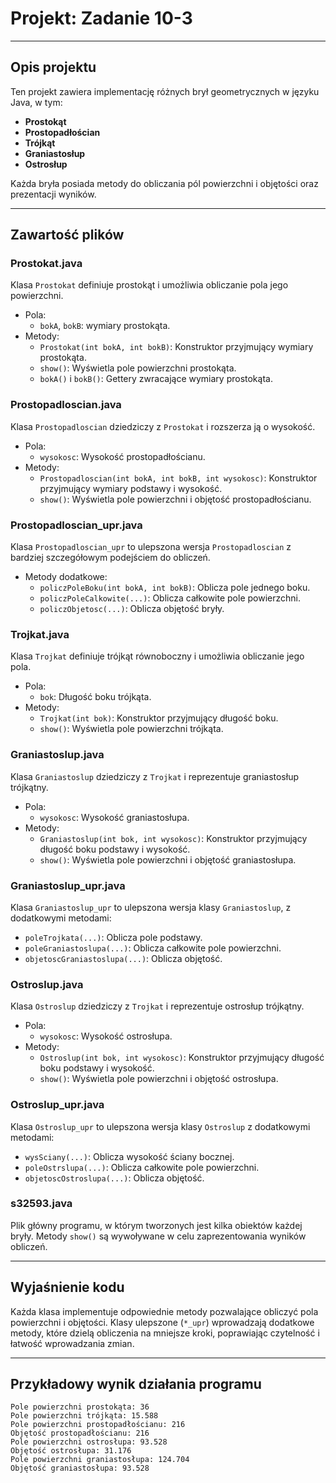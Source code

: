 # Projekt: Zadanie 10-3

---

## Opis projektu
Ten projekt zawiera implementację różnych brył geometrycznych w języku Java, w tym:
- **Prostokąt**
- **Prostopadłościan**
- **Trójkąt**
- **Graniastosłup**
- **Ostrosłup**

Każda bryła posiada metody do obliczania pól powierzchni i objętości oraz prezentacji wyników.

---

## Zawartość plików

### Prostokat.java
Klasa `Prostokat` definiuje prostokąt i umożliwia obliczanie pola jego powierzchni.
- Pola:
  - `bokA`, `bokB`: wymiary prostokąta.
- Metody:
  - `Prostokat(int bokA, int bokB)`: Konstruktor przyjmujący wymiary prostokąta.
  - `show()`: Wyświetla pole powierzchni prostokąta.
  - `bokA()` i `bokB()`: Gettery zwracające wymiary prostokąta.

  

### Prostopadloscian.java
Klasa `Prostopadloscian` dziedziczy z `Prostokat` i rozszerza ją o wysokość.
- Pola:
  - `wysokosc`: Wysokość prostopadłościanu.
- Metody:
  - `Prostopadloscian(int bokA, int bokB, int wysokosc)`: Konstruktor przyjmujący wymiary podstawy i wysokość.
  - `show()`: Wyświetla pole powierzchni i objętość prostopadłościanu.

### Prostopadloscian_upr.java
Klasa `Prostopadloscian_upr` to ulepszona wersja `Prostopadloscian` z bardziej szczegółowym podejściem do obliczeń.
- Metody dodatkowe:
  - `policzPoleBoku(int bokA, int bokB)`: Oblicza pole jednego boku.
  - `policzPoleCalkowite(...)`: Oblicza całkowite pole powierzchni.
  - `policzObjetosc(...)`: Oblicza objętość bryły.

### Trojkat.java
Klasa `Trojkat` definiuje trójkąt równoboczny i umożliwia obliczanie jego pola.
- Pola:
  - `bok`: Długość boku trójkąta.
- Metody:
  - `Trojkat(int bok)`: Konstruktor przyjmujący długość boku.
  - `show()`: Wyświetla pole powierzchni trójkąta.

### Graniastoslup.java
Klasa `Graniastoslup` dziedziczy z `Trojkat` i reprezentuje graniastosłup trójkątny.
- Pola:
  - `wysokosc`: Wysokość graniastosłupa.
- Metody:
  - `Graniastoslup(int bok, int wysokosc)`: Konstruktor przyjmujący długość boku podstawy i wysokość.
  - `show()`: Wyświetla pole powierzchni i objętość graniastosłupa.

### Graniastoslup_upr.java
Klasa `Graniastoslup_upr` to ulepszona wersja klasy `Graniastoslup`, z dodatkowymi metodami:
- `poleTrojkata(...)`: Oblicza pole podstawy.
- `poleGraniastoslupa(...)`: Oblicza całkowite pole powierzchni.
- `objetoscGraniastoslupa(...)`: Oblicza objętość.

### Ostroslup.java
Klasa `Ostroslup` dziedziczy z `Trojkat` i reprezentuje ostrosłup trójkątny.
- Pola:
  - `wysokosc`: Wysokość ostrosłupa.
- Metody:
  - `Ostroslup(int bok, int wysokosc)`: Konstruktor przyjmujący długość boku podstawy i wysokość.
  - `show()`: Wyświetla pole powierzchni i objętość ostrosłupa.

### Ostroslup_upr.java
Klasa `Ostroslup_upr` to ulepszona wersja klasy `Ostroslup` z dodatkowymi metodami:
- `wysSciany(...)`: Oblicza wysokość ściany bocznej.
- `poleOstrslupa(...)`: Oblicza całkowite pole powierzchni.
- `objetoscOstroslupa(...)`: Oblicza objętość.

### s32593.java
Plik główny programu, w którym tworzonych jest kilka obiektów każdej bryły. Metody `show()` są wywoływane w celu zaprezentowania wyników obliczeń.

---

## Wyjaśnienie kodu

Każda klasa implementuje odpowiednie metody pozwalające obliczyć pola powierzchni i objętości. Klasy ulepszone (`*_upr`) wprowadzają dodatkowe metody, które dzielą obliczenia na mniejsze kroki, poprawiając czytelność i łatwość wprowadzania zmian.

---

## Przykładowy wynik działania programu
```
Pole powierzchni prostokąta: 36  
Pole powierzchni trójkąta: 15.588  
Pole powierzchni prostopadłościanu: 216  
Objętość prostopadłościanu: 216  
Pole powierzchni ostrosłupa: 93.528  
Objętość ostrosłupa: 31.176  
Pole powierzchni graniastosłupa: 124.704  
Objętość graniastosłupa: 93.528
```